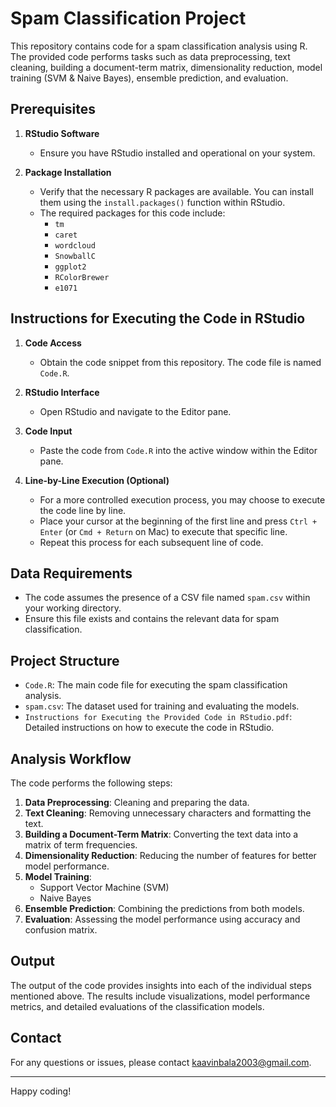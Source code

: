 # Spam Classification Project

This repository contains code for a spam classification analysis using R. The provided code performs tasks such as data preprocessing, text cleaning, building a document-term matrix, dimensionality reduction, model training (SVM & Naive Bayes), ensemble prediction, and evaluation.

## Prerequisites

1. **RStudio Software**
   - Ensure you have RStudio installed and operational on your system.

2. **Package Installation**
   - Verify that the necessary R packages are available. You can install them using the `install.packages()` function within RStudio.
   - The required packages for this code include:
     - `tm`
     - `caret`
     - `wordcloud`
     - `SnowballC`
     - `ggplot2`
     - `RColorBrewer`
     - `e1071`

## Instructions for Executing the Code in RStudio

1. **Code Access**
   - Obtain the code snippet from this repository. The code file is named `Code.R`.

2. **RStudio Interface**
   - Open RStudio and navigate to the Editor pane.

3. **Code Input**
   - Paste the code from `Code.R` into the active window within the Editor pane.

4. **Line-by-Line Execution (Optional)**
   - For a more controlled execution process, you may choose to execute the code line by line.
   - Place your cursor at the beginning of the first line and press `Ctrl + Enter` (or `Cmd + Return` on Mac) to execute that specific line.
   - Repeat this process for each subsequent line of code.

## Data Requirements

- The code assumes the presence of a CSV file named `spam.csv` within your working directory.
- Ensure this file exists and contains the relevant data for spam classification.

## Project Structure

- `Code.R`: The main code file for executing the spam classification analysis.
- `spam.csv`: The dataset used for training and evaluating the models.
- `Instructions for Executing the Provided Code in RStudio.pdf`: Detailed instructions on how to execute the code in RStudio.

## Analysis Workflow

The code performs the following steps:
1. **Data Preprocessing**: Cleaning and preparing the data.
2. **Text Cleaning**: Removing unnecessary characters and formatting the text.
3. **Building a Document-Term Matrix**: Converting the text data into a matrix of term frequencies.
4. **Dimensionality Reduction**: Reducing the number of features for better model performance.
5. **Model Training**:
   - Support Vector Machine (SVM)
   - Naive Bayes
6. **Ensemble Prediction**: Combining the predictions from both models.
7. **Evaluation**: Assessing the model performance using accuracy and confusion matrix.

## Output

The output of the code provides insights into each of the individual steps mentioned above. The results include visualizations, model performance metrics, and detailed evaluations of the classification models.

## Contact

For any questions or issues, please contact kaavinbala2003@gmail.com.

---

Happy coding!

